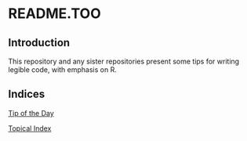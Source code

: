 README.TOO
==========

Introduction
------------

This repository and any sister repositories present some tips
for writing legible code, with emphasis on R.

Indices
-------

[Tip of the Day](https://github.com/dmparrishphd/cleaneR-code-CORW/blob/main/Files/Tree/0/indexRandom.md)

[Topical Index](https://github.com/dmparrishphd/cleaneR-code-CORW/blob/main/Files/Tree/0/indexTopics.md)
